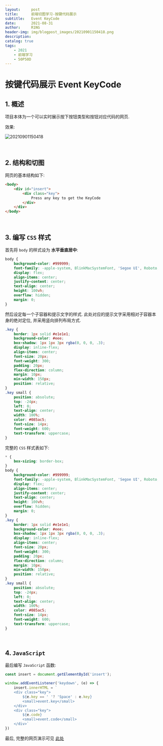 ```yaml
---
layout:     post
title:      前端切图学习-按键代码展示
subtitle:   Event KeyCode
date:       2021-08-31
author:     R1NG
header-img: img/blogpost_images/20210901150418.png
description: 
catalog: true
tags:
    - 2021
    - 前端学习
    - 50P50D
---
```


# 按键代码展示 Event KeyCode

## 1. 概述

项目本体为一个可以实时展示按下按钮类型和按钮对应代码的网页.

效果:

![20210901150418](https://cdn.jsdelivr.net/gh/KirisameR/KirisameR.github.io/img/blogpost_images/20210901150418.png)

<br>

## 2. 结构和切图

网页的基本结构如下:

~~~html
<body>
    <div id="insert">
        <div class="key">
            Press any key to get the KeyCode
        </div>
    </div>
</body>
~~~

<br>

## 3. 编写 `CSS` 样式

首先将 `body` 的样式设为 **水平垂直居中**: 

~~~css
body {
    background-color: #999999;
    font-family: -apple-system, BlinkMacSystemFont, 'Segoe UI', Roboto, Oxygen, Ubuntu, Cantarell, 'Open Sans', 'Helvetica Neue', sans-serif;
    display: flex;
    align-items: center;
    justify-content: center;
    text-align: center;
    height: 100vh;
    overflow: hidden;
    margin: 0;
}
~~~

然后设定每一个子容器和提示文字的样式. 此处对应的提示文字采用相对子容器本身的绝对定位, 并采用竖向排列布局方式.

~~~css
.key {
    border: 1px solid #e1e1e1;
    background-color: #eee;
    box-shadow: 1px 1px 3px rgba(0, 0, 0, .3);
    display: inline-flex;
    align-items: center;
    font-size: 20px;
    font-weight: 300;
    padding: 20px;
    flex-direction: column;
    margin: 10px;
    min-width: 150px;
    position: relative;
}
.key small {
    position: absolute;
    top: -24px;
    left: 0;
    text-align: center;
    width: 100%;
    color: #085ac5;
    font-size: 14px;
    font-weight: 600;
    text-transform: uppercase;   
}
~~~

完整的 `CSS` 样式表如下:

~~~css
* {
    box-sizing: border-box;
}
body {
    background-color: #999999;
    font-family: -apple-system, BlinkMacSystemFont, 'Segoe UI', Roboto, Oxygen, Ubuntu, Cantarell, 'Open Sans', 'Helvetica Neue', sans-serif;
    display: flex;
    align-items: center;
    justify-content: center;
    text-align: center;
    height: 100vh;
    overflow: hidden;
    margin: 0;
}
.key {
    border: 1px solid #e1e1e1;
    background-color: #eee;
    box-shadow: 1px 1px 3px rgba(0, 0, 0, .3);
    display: inline-flex;
    align-items: center;
    font-size: 20px;
    font-weight: 300;
    padding: 20px;
    flex-direction: column;
    margin: 10px;
    min-width: 150px;
    position: relative;
}
.key small {
    position: absolute;
    top: -24px;
    left: 0;
    text-align: center;
    width: 100%;
    color: #085ac5;
    font-size: 14px;
    font-weight: 600;
    text-transform: uppercase;   
}
~~~

<br>

## 4. `JavaScript`

最后编写 `JavaScript` 函数:

~~~javascript
const insert = document.getElementById('insert');

window.addEventListener('keydown', (e) => {
    insert.innerHTML = `
    <div class="key">
        ${e.key == ' '? 'Space' : e.key}
        <small>event.key</small>
    </div>
    <div class="key">
        ${e.code}
        <small>event.code</small>
    </div>`
})
~~~

最后, 完整的网页演示可见 [此处](../../../../../projects/50P50D/event-keycodes/index.html)